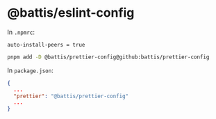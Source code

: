 # @battis/eslint-config

In `.npmrc`:

```
auto-install-peers = true
```

```bash
pnpm add -D @battis/prettier-config@github:battis/prettier-config
```

In `package.json`:

```json
{
  ...
  "prettier": "@battis/prettier-config"
  ...
}
```
